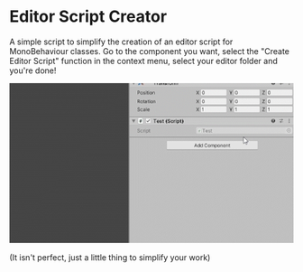 # Editor Script Creator
A simple script to simplify the creation of an editor script for MonoBehaviour classes.
Go to the component you want, select the "Create Editor Script" function in the context menu, select your editor folder and you're done!

![](editor_example.gif)

(It isn't perfect, just a little thing to simplify your work)
